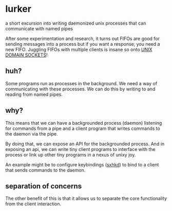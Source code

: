 # lurker
a short excursion into writing daemonized unix processes that can communicate with named pipes

After some experimentation and research, it turns out FIFOs are good for sending messages into a process but if you want a response, you need a new FIFO. Juggling FIFOs with multiple clients is insane so onto [UNIX DOMAIN SOCKETS](https://github.com/FilWisher/ding)!

## huh?
Some programs run as processes in the background. We need a way of communicating with these processes. We can do this by writing to and reading from named pipes. 

## why?
This means that we can have a backgrounded process (daemon) listening for commands from a pipe and a client program that writes commands to the daemon via the pipe.

By doing that, we can expose an API for the backgrounded process. And in exposing an api, we can write tiny client programs to interface with the process or link up other tiny programs in a nexus of unixy joy.

An example might be to configure keybindings \([sxhkd](https://github.com/baskerville/sxhkd)\) to bind to a client that sends commands to the daemon.

## separation of concerns
The other benefit of this is that it allows us to separate the core functionality from the client interaction.
